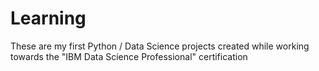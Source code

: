 # Learning
These are my first Python / Data Science projects created while working towards the "IBM Data Science Professional" certification

